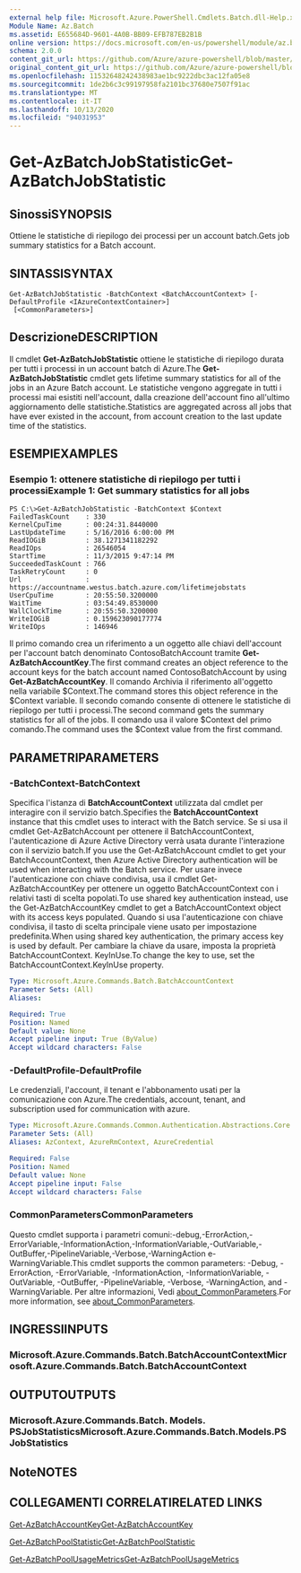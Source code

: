 ```yaml
---
external help file: Microsoft.Azure.PowerShell.Cmdlets.Batch.dll-Help.xml
Module Name: Az.Batch
ms.assetid: E655684D-9601-4A0B-BB09-EFB787EB2B1B
online version: https://docs.microsoft.com/en-us/powershell/module/az.batch/get-azbatchjobstatistic
schema: 2.0.0
content_git_url: https://github.com/Azure/azure-powershell/blob/master/src/Batch/Batch/help/Get-AzBatchJobStatistic.md
original_content_git_url: https://github.com/Azure/azure-powershell/blob/master/src/Batch/Batch/help/Get-AzBatchJobStatistic.md
ms.openlocfilehash: 11532648242438983ae1bc9222dbc3ac12fa05e8
ms.sourcegitcommit: 1de2b6c3c99197958fa2101bc37680e7507f91ac
ms.translationtype: MT
ms.contentlocale: it-IT
ms.lasthandoff: 10/13/2020
ms.locfileid: "94031953"
---
```

# <span data-ttu-id="4c2bf-101">Get-AzBatchJobStatistic</span><span class="sxs-lookup"><span data-stu-id="4c2bf-101">Get-AzBatchJobStatistic</span></span>

## <span data-ttu-id="4c2bf-102">Sinossi</span><span class="sxs-lookup"><span data-stu-id="4c2bf-102">SYNOPSIS</span></span>
<span data-ttu-id="4c2bf-103">Ottiene le statistiche di riepilogo dei processi per un account batch.</span><span class="sxs-lookup"><span data-stu-id="4c2bf-103">Gets job summary statistics for a Batch account.</span></span>

## <span data-ttu-id="4c2bf-104">SINTASSI</span><span class="sxs-lookup"><span data-stu-id="4c2bf-104">SYNTAX</span></span>

```
Get-AzBatchJobStatistic -BatchContext <BatchAccountContext> [-DefaultProfile <IAzureContextContainer>]
 [<CommonParameters>]
```

## <span data-ttu-id="4c2bf-105">Descrizione</span><span class="sxs-lookup"><span data-stu-id="4c2bf-105">DESCRIPTION</span></span>
<span data-ttu-id="4c2bf-106">Il cmdlet **Get-AzBatchJobStatistic** ottiene le statistiche di riepilogo durata per tutti i processi in un account batch di Azure.</span><span class="sxs-lookup"><span data-stu-id="4c2bf-106">The **Get-AzBatchJobStatistic** cmdlet gets lifetime summary statistics for all of the jobs in an Azure Batch account.</span></span>
<span data-ttu-id="4c2bf-107">Le statistiche vengono aggregate in tutti i processi mai esistiti nell'account, dalla creazione dell'account fino all'ultimo aggiornamento delle statistiche.</span><span class="sxs-lookup"><span data-stu-id="4c2bf-107">Statistics are aggregated across all jobs that have ever existed in the account, from account creation to the last update time of the statistics.</span></span>

## <span data-ttu-id="4c2bf-108">ESEMPI</span><span class="sxs-lookup"><span data-stu-id="4c2bf-108">EXAMPLES</span></span>

### <span data-ttu-id="4c2bf-109">Esempio 1: ottenere statistiche di riepilogo per tutti i processi</span><span class="sxs-lookup"><span data-stu-id="4c2bf-109">Example 1: Get summary statistics for all jobs</span></span>
```
PS C:\>Get-AzBatchJobStatistic -BatchContext $Context
FailedTaskCount    : 330
KernelCpuTime      : 00:24:31.8440000
LastUpdateTime     : 5/16/2016 6:00:00 PM
ReadIOGiB          : 38.1271341182292
ReadIOps           : 26546054
StartTime          : 11/3/2015 9:47:14 PM
SucceededTaskCount : 766
TaskRetryCount     : 0
Url                : https://accountname.westus.batch.azure.com/lifetimejobstats
UserCpuTime        : 20:55:50.3200000
WaitTime           : 03:54:49.8530000
WallClockTime      : 20:55:50.3200000
WriteIOGiB         : 0.159623090177774
WriteIOps          : 146946
```

<span data-ttu-id="4c2bf-110">Il primo comando crea un riferimento a un oggetto alle chiavi dell'account per l'account batch denominato ContosoBatchAccount tramite **Get-AzBatchAccountKey**.</span><span class="sxs-lookup"><span data-stu-id="4c2bf-110">The first command creates an object reference to the account keys for the batch account named ContosoBatchAccount by using **Get-AzBatchAccountKey**.</span></span>
<span data-ttu-id="4c2bf-111">Il comando Archivia il riferimento all'oggetto nella variabile $Context.</span><span class="sxs-lookup"><span data-stu-id="4c2bf-111">The command stores this object reference in the $Context variable.</span></span>
<span data-ttu-id="4c2bf-112">Il secondo comando consente di ottenere le statistiche di riepilogo per tutti i processi.</span><span class="sxs-lookup"><span data-stu-id="4c2bf-112">The second command gets the summary statistics for all of the jobs.</span></span>
<span data-ttu-id="4c2bf-113">Il comando usa il valore $Context del primo comando.</span><span class="sxs-lookup"><span data-stu-id="4c2bf-113">The command uses the $Context value from the first command.</span></span>

## <span data-ttu-id="4c2bf-114">PARAMETRI</span><span class="sxs-lookup"><span data-stu-id="4c2bf-114">PARAMETERS</span></span>

### <span data-ttu-id="4c2bf-115">-BatchContext</span><span class="sxs-lookup"><span data-stu-id="4c2bf-115">-BatchContext</span></span>
<span data-ttu-id="4c2bf-116">Specifica l'istanza di **BatchAccountContext** utilizzata dal cmdlet per interagire con il servizio batch.</span><span class="sxs-lookup"><span data-stu-id="4c2bf-116">Specifies the **BatchAccountContext** instance that this cmdlet uses to interact with the Batch service.</span></span>
<span data-ttu-id="4c2bf-117">Se si usa il cmdlet Get-AzBatchAccount per ottenere il BatchAccountContext, l'autenticazione di Azure Active Directory verrà usata durante l'interazione con il servizio batch.</span><span class="sxs-lookup"><span data-stu-id="4c2bf-117">If you use the Get-AzBatchAccount cmdlet to get your BatchAccountContext, then Azure Active Directory authentication will be used when interacting with the Batch service.</span></span> <span data-ttu-id="4c2bf-118">Per usare invece l'autenticazione con chiave condivisa, usa il cmdlet Get-AzBatchAccountKey per ottenere un oggetto BatchAccountContext con i relativi tasti di scelta popolati.</span><span class="sxs-lookup"><span data-stu-id="4c2bf-118">To use shared key authentication instead, use the Get-AzBatchAccountKey cmdlet to get a BatchAccountContext object with its access keys populated.</span></span> <span data-ttu-id="4c2bf-119">Quando si usa l'autenticazione con chiave condivisa, il tasto di scelta principale viene usato per impostazione predefinita.</span><span class="sxs-lookup"><span data-stu-id="4c2bf-119">When using shared key authentication, the primary access key is used by default.</span></span> <span data-ttu-id="4c2bf-120">Per cambiare la chiave da usare, imposta la proprietà BatchAccountContext. KeyInUse.</span><span class="sxs-lookup"><span data-stu-id="4c2bf-120">To change the key to use, set the BatchAccountContext.KeyInUse property.</span></span>

```yaml
Type: Microsoft.Azure.Commands.Batch.BatchAccountContext
Parameter Sets: (All)
Aliases:

Required: True
Position: Named
Default value: None
Accept pipeline input: True (ByValue)
Accept wildcard characters: False
```

### <span data-ttu-id="4c2bf-121">-DefaultProfile</span><span class="sxs-lookup"><span data-stu-id="4c2bf-121">-DefaultProfile</span></span>
<span data-ttu-id="4c2bf-122">Le credenziali, l'account, il tenant e l'abbonamento usati per la comunicazione con Azure.</span><span class="sxs-lookup"><span data-stu-id="4c2bf-122">The credentials, account, tenant, and subscription used for communication with azure.</span></span>

```yaml
Type: Microsoft.Azure.Commands.Common.Authentication.Abstractions.Core.IAzureContextContainer
Parameter Sets: (All)
Aliases: AzContext, AzureRmContext, AzureCredential

Required: False
Position: Named
Default value: None
Accept pipeline input: False
Accept wildcard characters: False
```

### <span data-ttu-id="4c2bf-123">CommonParameters</span><span class="sxs-lookup"><span data-stu-id="4c2bf-123">CommonParameters</span></span>
<span data-ttu-id="4c2bf-124">Questo cmdlet supporta i parametri comuni:-debug,-ErrorAction,-ErrorVariable,-InformationAction,-InformationVariable,-OutVariable,-OutBuffer,-PipelineVariable,-Verbose,-WarningAction e-WarningVariable.</span><span class="sxs-lookup"><span data-stu-id="4c2bf-124">This cmdlet supports the common parameters: -Debug, -ErrorAction, -ErrorVariable, -InformationAction, -InformationVariable, -OutVariable, -OutBuffer, -PipelineVariable, -Verbose, -WarningAction, and -WarningVariable.</span></span> <span data-ttu-id="4c2bf-125">Per altre informazioni, Vedi [about_CommonParameters](http://go.microsoft.com/fwlink/?LinkID=113216).</span><span class="sxs-lookup"><span data-stu-id="4c2bf-125">For more information, see [about_CommonParameters](http://go.microsoft.com/fwlink/?LinkID=113216).</span></span>

## <span data-ttu-id="4c2bf-126">INGRESSI</span><span class="sxs-lookup"><span data-stu-id="4c2bf-126">INPUTS</span></span>

### <span data-ttu-id="4c2bf-127">Microsoft.Azure.Commands.Batch.BatchAccountContext</span><span class="sxs-lookup"><span data-stu-id="4c2bf-127">Microsoft.Azure.Commands.Batch.BatchAccountContext</span></span>

## <span data-ttu-id="4c2bf-128">OUTPUT</span><span class="sxs-lookup"><span data-stu-id="4c2bf-128">OUTPUTS</span></span>

### <span data-ttu-id="4c2bf-129">Microsoft.Azure.Commands.Batch. Models. PSJobStatistics</span><span class="sxs-lookup"><span data-stu-id="4c2bf-129">Microsoft.Azure.Commands.Batch.Models.PSJobStatistics</span></span>

## <span data-ttu-id="4c2bf-130">Note</span><span class="sxs-lookup"><span data-stu-id="4c2bf-130">NOTES</span></span>

## <span data-ttu-id="4c2bf-131">COLLEGAMENTI CORRELATI</span><span class="sxs-lookup"><span data-stu-id="4c2bf-131">RELATED LINKS</span></span>

[<span data-ttu-id="4c2bf-132">Get-AzBatchAccountKey</span><span class="sxs-lookup"><span data-stu-id="4c2bf-132">Get-AzBatchAccountKey</span></span>](./Get-AzBatchAccountKey.md)

[<span data-ttu-id="4c2bf-133">Get-AzBatchPoolStatistic</span><span class="sxs-lookup"><span data-stu-id="4c2bf-133">Get-AzBatchPoolStatistic</span></span>](./Get-AzBatchPoolStatistic.md)

[<span data-ttu-id="4c2bf-134">Get-AzBatchPoolUsageMetrics</span><span class="sxs-lookup"><span data-stu-id="4c2bf-134">Get-AzBatchPoolUsageMetrics</span></span>](./Get-AzBatchPoolUsageMetric.md)
